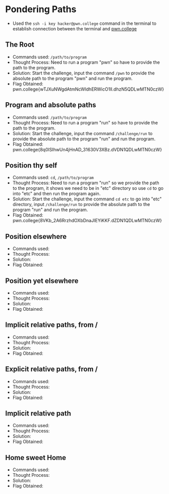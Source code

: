 # Pondering Paths  
- Used the `ssh -i key hacker@pwn.college` command in the terminal to establish connection between the terminal and [pwn.college](https://pwn.college/)

## The Root
- Commands used: `/path/to/program`
- Thought Process: Need to run a program "pwn" so have to provide the path to the program.  
- Solution: Start the challenge, input the command `/pwn` to provide the absolute path to the program "pwn" and run the program.  
- Flag Obtained: pwn.college{wTJXuNWgdAtmNcWldhERWicO1lI.dhzN5QDLwMTN0czW} 

## Program and absolute paths
- Commands used: `/path/to/program`
- Thought Process: Need to run a program "run" so have to provide the path to the program.  
- Solution: Start the challenge, input the command `/challenge/run` to provide the absolute path to the program "run" and run the program.  
- Flag Obtained: pwn.college{8q0lSIhwUn4jHnAD_31630V3XBz.dVDN1QDLwMTN0czW} 

## Position thy self
- Commands used: `cd`, `/path/to/program`
- Thought Process: Need to run a program "run" so we provide the path to the program, it shows we need to be in "etc" directory so use `cd` to go into "etc" and then run the program again.    
- Solution: Start the challenge, input the command `cd etc` to go into "etc" directory, input `/challenge/run` to provide the absolute path to the program "run" and run the program.  
- Flag Obtained: pwn.college{8VKb_2A6RrzhdOXbDnaJIEYiKKF.dZDN1QDLwMTN0czW} 

## Position elsewhere
- Commands used:
- Thought Process:  
- Solution:  
- Flag Obtained: 

## Position yet elsewhere
- Commands used:
- Thought Process:  
- Solution:  
- Flag Obtained: 

## Implicit relative paths, from /
- Commands used:
- Thought Process:  
- Solution:  
- Flag Obtained: 

## Explicit relative paths, from /
- Commands used:
- Thought Process:  
- Solution:  
- Flag Obtained: 

## Implicit relative path
- Commands used:
- Thought Process:  
- Solution:  
- Flag Obtained: 

## Home sweet Home
- Commands used:
- Thought Process:  
- Solution:  
- Flag Obtained: 
